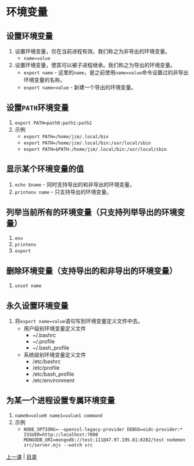 # 环境变量

## 设置环境变量
1. 设置环境变量，仅在当前进程有效。我们称之为非导出的环境变量。
    * `name=value`
1. 设置环境变量，使其可以被子进程继承。我们称之为导出的环境变量。
    * `export name` - 这里的`name`，是之前使用`name=value`命令设置过的非导出环境变量的名称。
    * `export name=value` - 新建一个导出的环境变量。

## 设置`PATH`环境变量
1. `export PATH=path0:path1:path2`
1. 示例
    * `export PATH=/home/jim/.local/bin`
    * `export PATH=/home/jim/.local/bin:/usr/local/sbin`
    * `export PATH=$PATH:/home/jim/.local/bin:/usr/local/sbin`

## 显示某个环境变量的值
1. `echo $name` - 同时支持导出的和非导出的环境变量。
1. `printenv name` - 只支持导出的环境变量。

## 列举当前所有的环境变量（只支持列举导出的环境变量）
1. `env`
1. `printenv`
1. `export`

## 删除环境变量（支持导出的和非导出的环境变量）
1. `unset name`

## 永久设置环境变量
1. 将`export name=value`语句写到环境变量定义文件中去。
    * 用户级别环境变量定义文件
        * ~/.bashrc
        * ~/.profile
        * ~/.bash_profile
    * 系统级别环境变量定义文件
        * /etc/bashrc
        * /etc/profile
        * /etc/bash_profile
        * /etc/environment

## 为某一个进程设置专属环境变量
1. `name0=value0 name1=value1 command`
2. 示例
    * `NODE_OPTIONS=--openssl-legacy-provider DEBUG=oidc-provider:* ISSUER=http://localhost:7000 MONGODB_URI=mongodb://test:111@47.97.195.81:8282/test nodemon src/server.mjs --watch src`


[上一课](lesson3.md) | [目录](README.md)
